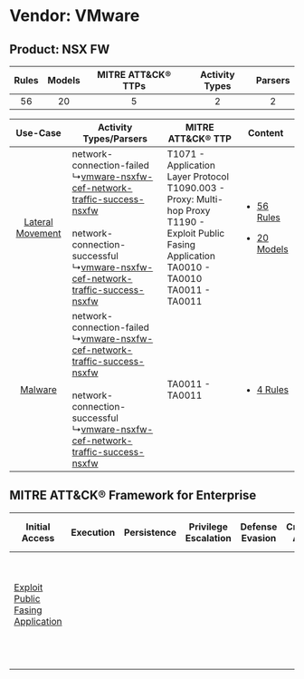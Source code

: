 Vendor: VMware
==============
Product: NSX FW
---------------
| Rules | Models | MITRE ATT&CK® TTPs | Activity Types | Parsers |
|:-----:|:------:|:------------------:|:--------------:|:-------:|
|  56   |   20   |         5          |       2        |    2    |

|    Use-Case    | Activity Types/Parsers    | MITRE ATT&CK® TTP    | Content    |
|:----:| ---- | ---- | ---- |
| [Lateral Movement](../../../UseCases/uc_lateral_movement.md) |  network-connection-failed<br> ↳[vmware-nsxfw-cef-network-traffic-success-nsxfw](Ps/pC_vmwarensxfwcefnetworktrafficsuccessnsxfw.md)<br><br> network-connection-successful<br> ↳[vmware-nsxfw-cef-network-traffic-success-nsxfw](Ps/pC_vmwarensxfwcefnetworktrafficsuccessnsxfw.md)<br> | T1071 - Application Layer Protocol<br>T1090.003 - Proxy: Multi-hop Proxy<br>T1190 - Exploit Public Fasing Application<br>TA0010 - TA0010<br>TA0011 - TA0011<br> | [<ul><li>56 Rules</li></ul><ul><li>20 Models</li></ul>](RM/r_m_vmware_nsx_fw_Lateral_Movement.md) |
|          [Malware](../../../UseCases/uc_malware.md)          |  network-connection-failed<br> ↳[vmware-nsxfw-cef-network-traffic-success-nsxfw](Ps/pC_vmwarensxfwcefnetworktrafficsuccessnsxfw.md)<br><br> network-connection-successful<br> ↳[vmware-nsxfw-cef-network-traffic-success-nsxfw](Ps/pC_vmwarensxfwcefnetworktrafficsuccessnsxfw.md)<br> | TA0011 - TA0011<br>    | [<ul><li>4 Rules</li></ul>](RM/r_m_vmware_nsx_fw_Malware.md)    |

MITRE ATT&CK® Framework for Enterprise
--------------------------------------
| Initial Access                                                                         | Execution | Persistence | Privilege Escalation | Defense Evasion | Credential Access | Discovery | Lateral Movement | Collection | Command and Control                                                                                                                                                                                                      | Exfiltration | Impact |
| -------------------------------------------------------------------------------------- | --------- | ----------- | -------------------- | --------------- | ----------------- | --------- | ---------------- | ---------- | ------------------------------------------------------------------------------------------------------------------------------------------------------------------------------------------------------------------------ | ------------ | ------ |
| [Exploit Public Fasing Application](https://attack.mitre.org/techniques/T1190)<br><br> |           |             |                      |                 |                   |           |                  |            | [Proxy: Multi-hop Proxy](https://attack.mitre.org/techniques/T1090/003)<br><br>[Application Layer Protocol](https://attack.mitre.org/techniques/T1071)<br><br>[Proxy](https://attack.mitre.org/techniques/T1090)<br><br> |              |        |